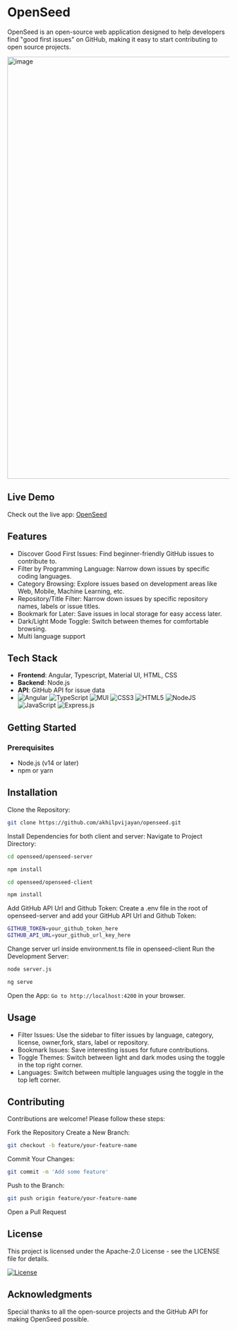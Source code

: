 # OpenSeed

OpenSeed is an open-source web application designed to help developers find "good first issues" on GitHub, making it easy to start contributing to open source projects.

<img width="956" alt="image" src="https://github.com/user-attachments/assets/05b28f62-77ad-49d3-bc53-bd8e12d805ca">

## Live Demo
Check out the live app: [OpenSeed](https://openseed.web.app/)

## Features
  - Discover Good First Issues: Find beginner-friendly GitHub issues to contribute to.
  - Filter by Programming Language: Narrow down issues by specific coding languages.
  - Category Browsing: Explore issues based on development areas like Web, Mobile, Machine Learning, etc.
  - Repository/Title Filter: Narrow down issues by specific repository names, labels or issue titles.
  - Bookmark for Later: Save issues in local storage for easy access later.
  - Dark/Light Mode Toggle: Switch between themes for comfortable browsing.
  - Multi language support

## Tech Stack
  - **Frontend**: Angular, Typescript, Material UI, HTML, CSS
  - **Backend**: Node.js
  - **API**: GitHub API for issue data
  - ![Angular](https://img.shields.io/badge/angular-%23DD0031.svg?style=for-the-badge&logo=angular&logoColor=white) ![TypeScript](https://img.shields.io/badge/typescript-%23007ACC.svg?style=for-the-badge&logo=typescript&logoColor=white) ![MUI](https://img.shields.io/badge/MUI-%230081CB.svg?style=for-the-badge&logo=mui&logoColor=white)
 ![CSS3](https://img.shields.io/badge/css3-%231572B6.svg?style=for-the-badge&logo=css3&logoColor=white) ![HTML5](https://img.shields.io/badge/html5-%23E34F26.svg?style=for-the-badge&logo=html5&logoColor=white) ![NodeJS](https://img.shields.io/badge/node.js-6DA55F?style=for-the-badge&logo=node.js&logoColor=white) ![JavaScript](https://img.shields.io/badge/javascript-%23323330.svg?style=for-the-badge&logo=javascript&logoColor=%23F7DF1E) ![Express.js](https://img.shields.io/badge/express.js-%23404d59.svg?style=for-the-badge&logo=express&logoColor=%2361DAFB)

## Getting Started
### Prerequisites
  - Node.js (v14 or later)
  - npm or yarn

## Installation
Clone the Repository:

```bash
git clone https://github.com/akhilpvijayan/openseed.git
```
Install Dependencies for both client and server:
Navigate to Project Directory:

```bash
cd openseed/openseed-server
```
```bash
npm install
```

```bash
cd openseed/openseed-client
```
```bash
npm install
```
Add GitHub API Url and Github Token:
Create a .env file in the root of openseed-server and add your GitHub API Url and Github Token:

```bash
GITHUB_TOKEN=your_github_token_here
GITHUB_API_URL=your_github_url_key_here
```
Change server url inside environment.ts file in openseed-client
Run the Development Server:

```bash
node server.js
```
```bash
ng serve
```
Open the App:
```Go to http://localhost:4200``` in your browser.

## Usage
  - Filter Issues: Use the sidebar to filter issues by language, category, license, owner,fork, stars, label or repository.
  - Bookmark Issues: Save interesting issues for future contributions.
  - Toggle Themes: Switch between light and dark modes using the toggle in the top right corner.
  - Languages: Switch between multiple languages using the toggle in the top left corner.

## Contributing
Contributions are welcome! Please follow these steps:

Fork the Repository
Create a New Branch:
```bash
git checkout -b feature/your-feature-name
```
Commit Your Changes:
```bash
git commit -m 'Add some feature'
```
Push to the Branch:
```bash
git push origin feature/your-feature-name
```
Open a Pull Request

## License
This project is licensed under the Apache-2.0 License - see the LICENSE file for details.

[![License](https://img.shields.io/badge/License-Apache_2.0-blue.svg)](https://opensource.org/licenses/Apache-2.0)

## Acknowledgments
Special thanks to all the open-source projects and the GitHub API for making OpenSeed possible.
